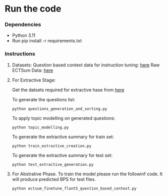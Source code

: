 
# Run the code

### Dependencies
* Python 3.11
* Run pip install -r requirements.txt

### Instructions
1. Datasets:
     Question based context data for instruction tuning: [here](https://drive.google.com/drive/folders/1BoZdJDphNPq6Ft-JPx5AoSiWogg0gvnx?usp=sharing)
     Raw ECTSum Data: [here](https://github.com/rajdeep345/ECTSum)
2. For Extractive Stage:

   Get the datsets required for extractive hase from [here](https://drive.google.com/drive/folders/1M3ks2kjkkeyhl1OICb9OciD2JaouJCaI?usp=drive_link)
   
    To generate the questions list:
    ```
    python questions_generation_and_sorting.py
    ```
    To apply topic modelling on generated questions:
    ```
    python topic_modelling.py
    ```
    To generate the extractive summary for train set:
    ```
    python train_extractive_creation.py
    ```
    To generate the extractive summary for test set:
    ```
    python test_extractive_generation.py
    ```   

3. For Abstrative Phase.
   To train the model please run the followinf code. It will produce predicted BPS for test files.
    ```
    python ectsum_finetune_flant5_question_based_context.py
    ```  


